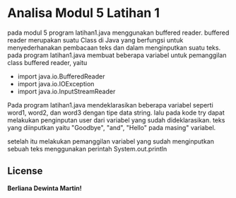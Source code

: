 # Analisa Modul 5 Latihan 1
pada modul 5 program latihan1.java menggunakan buffered reader. buffered reader merupakan suatu Class di Java yang berfungsi untuk menyederhanakan pembacaan teks dan dalam menginputkan suatu teks. pada program latihan1.java membuat beberapa variabel untuk pemanggilan class buffered reader, yaitu

- import java.io.BufferedReader
- import java.io.IOException
- import java.io.InputStreamReader

Pada program latihan1.java mendeklarasikan beberapa variabel seperti word1, word2, dan word3 dengan tipe data string. lalu pada kode try dapat melakukan penginputan user dari variabel yang sudah dideklarasikan. teks yang diinputkan yaitu "Goodbye", "and", "Hello" pada masing" variabel.

setelah itu melakukan pemanggilan variabel yang sudah menginputkan sebuah teks menggunakan perintah System.out.println
## License

**Berliana Dewinta Martin!**

